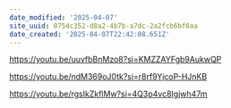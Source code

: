 ```yaml
---
date_modified: '2025-04-07'
site_uuid: 0754c352-d8a2-4b7b-a7dc-2a2fcb6bf6aa
date_created: '2025-04-07T22:42:08.651Z'
---
```




https://youtu.be/uuvfbBnMzo8?si=KMZZAYFgb9AukwQP

https://youtu.be/ndM369oJ0tk?si=r8rf9YjcoP-HJnKB

https://youtu.be/rgsIkZkflMw?si=4Q3p4vc8Igjwh47m